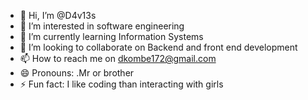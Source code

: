 - 👋 Hi, I’m @D4v13s
- 👀 I’m interested in software engineering 
- 🌱 I’m currently learning Information Systems 
- 💞️ I’m looking to collaborate on Backend and front end development 
- 📫 How to reach me on dkombe172@gmail.com 
- 😄 Pronouns: .Mr or brother
- ⚡ Fun fact: I like coding than interacting with girls

<!---
D4v13s/D4v13s is a ✨ special ✨ repository because its `README.md` (this file) appears on your GitHub profile.
You can click the Preview link to take a look at your changes.
--->

